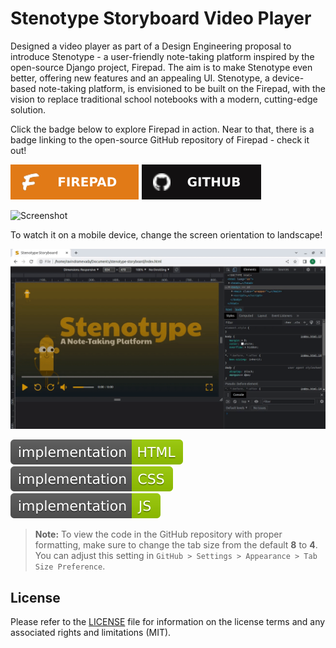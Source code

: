 # Stenotype Storyboard Video Player

Designed a video player as part of a Design Engineering proposal to introduce Stenotype - a user-friendly note-taking platform inspired by the open-source Django project, Firepad. The aim is to make Stenotype even better, offering new features and an appealing UI. Stenotype, a device-based note-taking platform, is envisioned to be built on the Firepad, with the vision to replace traditional school notebooks with a modern, cutting-edge solution.

Click the badge below to explore Firepad in action. Near to that, there is a badge linking to the open-source GitHub repository of Firepad - check it out!

[![Firepad](badges/firepad.svg?raw=true&sanitize=true)](https://firepad.io/) [![Github](badges/github.svg?raw=true&sanitize=true)](https://github.com/FirebaseExtended/firepad)

![Screenshot](stenotype-storyboard-1.gif?raw=true)

To watch it on a mobile device, change the screen orientation to landscape! 

![Screenshot](stenotype-storyboard-2.gif?raw=true)

![Badge](badges/badge-1.svg?raw=true&sanitize=true)&emsp;![Badge](badges/badge-2.svg?raw=true&sanitize=true)&emsp;![Badge](badges/badge-3.svg?raw=true&sanitize=true)

> **Note:** To view the code in the GitHub repository with proper formatting, make sure to change the tab size from the default **8** to **4**. You can adjust this setting in `GitHub > Settings > Appearance > Tab Size Preference`.

## License
Please refer to the [LICENSE](LICENSE) file for information on the license terms and any associated rights and limitations (MIT).
